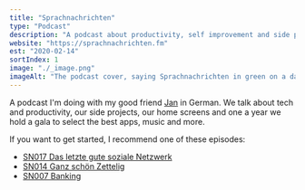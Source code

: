 ```yaml
---
title: "Sprachnachrichten"
type: "Podcast"
description: "A podcast about productivity, self improvement and side projects"
website: "https://sprachnachrichten.fm"
est: "2020-02-14"
sortIndex: 1
image: "./_image.png"
imageAlt: "The podcast cover, saying Sprachnachrichten in green on a dark background."
---
```


A podcast I'm doing with my good friend [Jan](https://jan.work) in German.
We talk about tech and productivity, our side projects, our home screens and one a year we hold a gala to select the best apps, music and more.

If you want to get started, I recommend one of these episodes:

* [SN017 Das letzte gute soziale Netzwerk](https://sprachnachrichten.fm/episoden/17)
* [SN014 Ganz schön Zettelig](https://sprachnachrichten.fm/episoden/14)
* [SN007 Banking](https://sprachnachrichten.fm/episoden/7)
